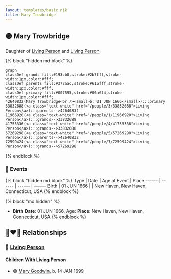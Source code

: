 ```yaml
---
layout: templates/basic.njk
title: Mary Trowbridge
---
```

## 🟣 Mary Trowbridge

Daughter of [Living Person](/people/5/57269298) and [Living Person](/people/3/33832688)

{% block "hidden md:block" %}
```mermaid
graph
classDef grands fill:#193cb8,stroke:#2b7fff,stroke-width:1px,color:#fff;
classDef parents fill:#372aac,stroke:#615fff,stroke-width:1px,color:#fff;
classDef primary fill:#007595,stroke:#00a6f4,stroke-width:1px,color:#fff;
42640832(Mary Trowbridge<br /><small>b: 01 JUN 1666</small>):::primary
33832688(<a class="text-white" href="/people/3/33832688">Living Person</a>):::parents-->42640832
11966920(<a class="text-white" href="/people/1/11966920">Living Person</a>):::grands-->33832688
41755336(<a class="text-white" href="/people/4/41755336">Living Person</a>):::grands-->33832688
57269298(<a class="text-white" href="/people/5/57269298">Living Person</a>):::parents-->42640832
72599424(<a class="text-white" href="/people/7/72599424">Living Person</a>):::grands-->57269298
```
{% endblock %}

### 📆 Events

{% block "hidden md:block" %}
Type | Date | Age at Event | Place
------ | ------ | ------ | ------
Birth | 01 JUN 1666 |  | New Haven, New Haven, Connecticut, USA
{% endblock %}

{% block "md:hidden" %}
- **Birth**
**Date**: 01 JUN 1666, Age:
**Place**: New Haven, New Haven, Connecticut, USA
{% endblock %}

## 👩‍❤️‍👨 Relationships

### 🔵 [Living Person](/people/3/39421908)

#### Children With Living Person
* 🟣 [Mary Goodwin](/people/4/49404198), b. 14 JAN 1699